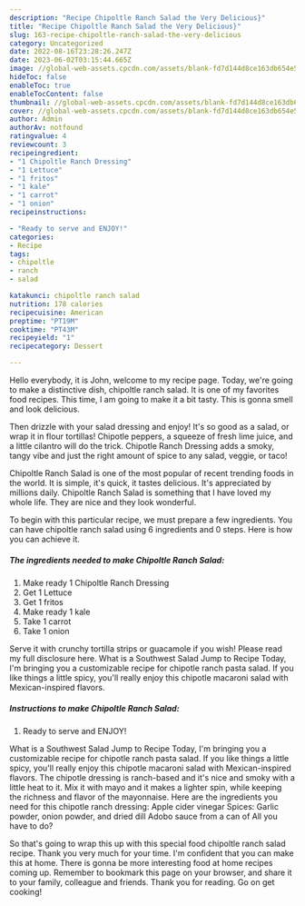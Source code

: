 ```yaml
---
description: "Recipe Chipoltle Ranch Salad the Very Delicious}"
title: "Recipe Chipoltle Ranch Salad the Very Delicious}"
slug: 163-recipe-chipoltle-ranch-salad-the-very-delicious
category: Uncategorized
date: 2022-08-16T23:28:26.247Z
date: 2023-06-02T03:15:44.665Z
image: //global-web-assets.cpcdn.com/assets/blank-fd7d144d8ce163db654e5a02c40b08a2775adb7897d16e4062681dc7e1b2800f.png
hideToc: false
enableToc: true
enableTocContent: false
thumbnail: //global-web-assets.cpcdn.com/assets/blank-fd7d144d8ce163db654e5a02c40b08a2775adb7897d16e4062681dc7e1b2800f.png
cover: //global-web-assets.cpcdn.com/assets/blank-fd7d144d8ce163db654e5a02c40b08a2775adb7897d16e4062681dc7e1b2800f.png
author: Admin
authorAv: notfound
ratingvalue: 4
reviewcount: 3
recipeingredient:
- "1 Chipoltle Ranch Dressing"
- "1 Lettuce"
- "1 fritos"
- "1 kale"
- "1 carrot"
- "1 onion"
recipeinstructions:

- "Ready to serve and ENJOY!"
categories:
- Recipe
tags:
- chipoltle
- ranch
- salad

katakunci: chipoltle ranch salad 
nutrition: 178 calories
recipecuisine: American
preptime: "PT19M"
cooktime: "PT43M"
recipeyield: "1"
recipecategory: Dessert

---
```



Hello everybody, it is John, welcome to my recipe page. Today, we're going to make a distinctive dish, chipoltle ranch salad. It is one of my favorites food recipes. This time, I am going to make it a bit tasty. This is gonna smell and look delicious.

Then drizzle with your salad dressing and enjoy! It&#39;s so good as a salad, or wrap it in flour tortillas! Chipotle peppers, a squeeze of fresh lime juice, and a little cilantro will do the trick. Chipotle Ranch Dressing adds a smoky, tangy vibe and just the right amount of spice to any salad, veggie, or taco!

Chipoltle Ranch Salad is one of the most popular of recent trending foods in the world. It is simple, it's quick, it tastes delicious. It's appreciated by millions daily. Chipoltle Ranch Salad is something that I have loved my whole life. They are nice and they look wonderful.


To begin with this particular recipe, we must prepare a few ingredients. You can have chipoltle ranch salad using 6 ingredients and 0 steps. Here is how you can achieve it.

<!--inarticleads1-->

##### The ingredients needed to make Chipoltle Ranch Salad:

1. Make ready 1 Chipoltle Ranch Dressing
1. Get 1 Lettuce
1. Get 1 fritos
1. Make ready 1 kale
1. Take 1 carrot
1. Take 1 onion


Serve it with crunchy tortilla strips or guacamole if you wish! Please read my full disclosure here. What is a Southwest Salad Jump to Recipe Today, I&#39;m bringing you a customizable recipe for chipotle ranch pasta salad. If you like things a little spicy, you&#39;ll really enjoy this chipotle macaroni salad with Mexican-inspired flavors. 

<!--inarticleads2-->

##### Instructions to make Chipoltle Ranch Salad:


1. Ready to serve and ENJOY!

What is a Southwest Salad Jump to Recipe Today, I&#39;m bringing you a customizable recipe for chipotle ranch pasta salad. If you like things a little spicy, you&#39;ll really enjoy this chipotle macaroni salad with Mexican-inspired flavors. The chipotle dressing is ranch-based and it&#39;s nice and smoky with a little heat to it. Mix it with mayo and it makes a lighter spin, while keeping the richness and flavor of the mayonnaise. Here are the ingredients you need for this chipotle ranch dressing: Apple cider vinegar Spices: Garlic powder, onion powder, and dried dill Adobo sauce from a can of All you have to do? 

So that's going to wrap this up with this special food chipoltle ranch salad recipe. Thank you very much for your time. I'm confident that you can make this at home. There is gonna be more interesting food at home recipes coming up. Remember to bookmark this page on your browser, and share it to your family, colleague and friends. Thank you for reading. Go on get cooking!
